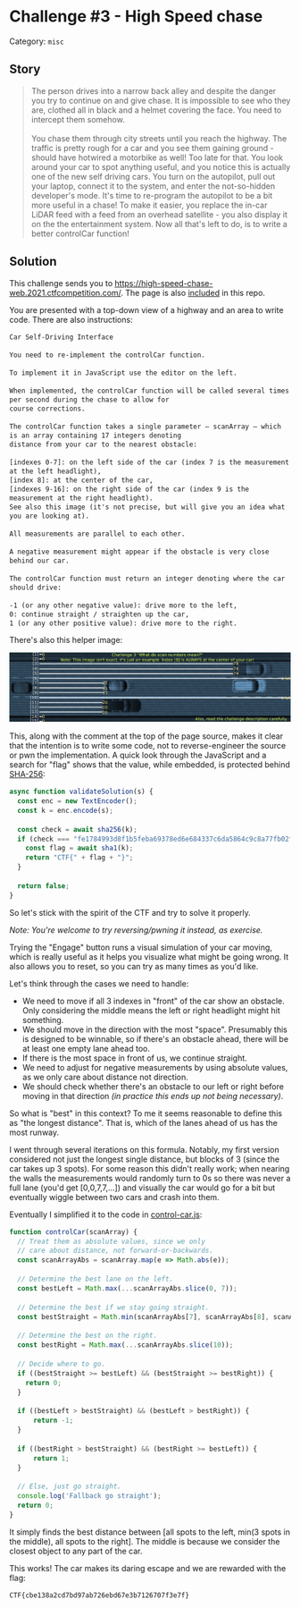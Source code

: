 # Challenge #3 - High Speed chase

Category: `misc`

## Story
>The person drives into a narrow back alley and despite the danger you try to continue on and give chase. It is impossible to see who they are, clothed all in black and a helmet covering the face. You need to intercept them somehow.<br/><br/>
>You chase them through city streets until you reach the highway. The traffic is pretty rough for a car and you see them gaining ground - should have hotwired a motorbike as well! Too late for that. You look around your car to spot anything useful, and you notice this is actually one of the new self driving cars. You turn on the autopilot, pull out your laptop, connect it to the system, and enter the not-so-hidden developer's mode. It's time to re-program the autopilot to be a bit more useful in a chase! To make it easier, you replace the in-car LiDAR feed with a feed from an overhead satellite - you also display it on the the entertainment system. Now all that's left to do, is to write a better controlCar function!

## Solution

This challenge sends you to https://high-speed-chase-web.2021.ctfcompetition.com/. The page is also [included](car_interface.html) in this repo.

You are presented with a top-down view of a highway and an area to write code. There are also instructions:

```
Car Self-Driving Interface

You need to re-implement the controlCar function.

To implement it in JavaScript use the editor on the left.

When implemented, the controlCar function will be called several times per second during the chase to allow for
course corrections.

The controlCar function takes a single parameter – scanArray – which is an array containing 17 integers denoting
distance from your car to the nearest obstacle:

[indexes 0-7]: on the left side of the car (index 7 is the measurement at the left headlight),
[index 8]: at the center of the car,
[indexes 9-16]: on the right side of the car (index 9 is the measurement at the right headlight).
See also this image (it's not precise, but will give you an idea what you are looking at).

All measurements are parallel to each other.

A negative measurement might appear if the obstacle is very close behind our car.

The controlCar function must return an integer denoting where the car should drive:

-1 (or any other negative value): drive more to the left,
0: continue straight / straighten up the car,
1 (or any other positive value): drive more to the right.
```

There's also this helper image:

![Explanation visualization](task3explained.png)

This, along with the comment at the top of the page source, makes it clear that the intention is to write some code, not to reverse-engineer the source or pwn the implementation. A quick look through the JavaScript and a search for "flag" shows that the value, while embedded, is protected behind [SHA-256](https://en.wikipedia.org/wiki/SHA-2):

```js
async function validateSolution(s) {
  const enc = new TextEncoder();
  const k = enc.encode(s);

  const check = await sha256(k);
  if (check === "fe1784993d8f1b5feba69378ed6e684337c6da5864c9c8a77fb02ff29213f1be") {
    const flag = await sha1(k);
    return "CTF{" + flag + "}";
  }

  return false;
}
```

So let's stick with the spirit of the CTF and try to solve it properly.

*Note: You're welcome to try reversing/pwning it instead, as exercise.*

Trying the "Engage" button runs a visual simulation of your car moving, which is really useful as it helps you visualize what might be going wrong. It also allows you to reset, so you can try as many times as you'd like.

Let's think through the cases we need to handle:

* We need to move if all 3 indexes in "front" of the car show an obstacle. Only considering the middle means the left or right headlight might hit something.
* We should move in the direction with the most "space". Presumably this is designed to be winnable, so if there's an obstacle ahead, there will be at least one empty lane ahead too.
* If there is the most space in front of us, we continue straight.
* We need to adjust for negative measurements by using absolute values, as we only care about distance not direction.
* We should check whether there's an obstacle to our left or right before moving in that direction *(in practice this ends up not being necessary)*.

So what is "best" in this context? To me it seems reasonable to define this as "the longest distance". That is, which of the lanes ahead of us has the most runway.

I went through several iterations on this formula. Notably, my first version considered not just the longest single distance, but blocks of 3 (since the car takes up 3 spots). For some reason this didn't really work; when nearing the walls the measurements would randomly turn to 0s so there was never a full lane (you'd get [0,0,7,7,...]) and visually the car would go for a bit but eventually wiggle between two cars and crash into them.

Eventually I simplified it to the code in [control-car.js](control-car.js):

```javascript
function controlCar(scanArray) {
  // Treat them as absolute values, since we only
  // care about distance, not forward-or-backwards.
  const scanArrayAbs = scanArray.map(e => Math.abs(e));

  // Determine the best lane on the left.
  const bestLeft = Math.max(...scanArrayAbs.slice(0, 7));

  // Determine the best if we stay going straight.
  const bestStraight = Math.min(scanArrayAbs[7], scanArrayAbs[8], scanArrayAbs[9]);

  // Determine the best on the right.
  const bestRight = Math.max(...scanArrayAbs.slice(10));

  // Decide where to go.
  if ((bestStraight >= bestLeft) && (bestStraight >= bestRight)) {
    return 0;
  }

  if ((bestLeft > bestStraight) && (bestLeft > bestRight)) {
      return -1;
  }

  if ((bestRight > bestStraight) && (bestRight >= bestLeft)) {
      return 1;
  }

  // Else, just go straight.
  console.log('Fallback go straight');
  return 0;
}
```

It simply finds the best distance between [all spots to the left, min(3 spots in the middle), all spots to the right]. The middle is because we consider the closest object to any part of the car.

This works! The car makes its daring escape and we are rewarded with the flag:

```
CTF{cbe138a2cd7bd97ab726ebd67e3b7126707f3e7f}
```
